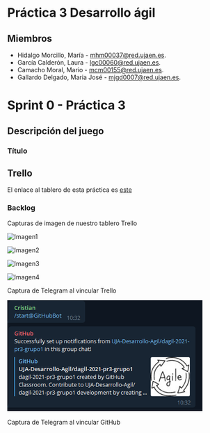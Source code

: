 
# Práctica 3 Desarrollo ágil

## Miembros

* Hidalgo Morcillo, María - mhm00037@red.ujaen.es.
* García Calderón, Laura - lgc00060@red.ujaen.es.
* Camacho Moral, Mario - mcm00155@red.ujaen.es.
* Gallardo Delgado, Maria José - mjgd0007@red.ujaen.es.



# Sprint 0 - Práctica 3

## Descripción del juego

### Título



## Trello

El enlace al tablero de esta práctica es [este](https://trello.com/b/13yneYEx/grupo-3-pr%C3%A1ctica-3)

### Backlog

Capturas de imagen de nuestro tablero Trello

![Imagen1](./games/media/img/trello1.jpg)


![Imagen2](./games/media/img/trello2.jpg)


![Imagen3](./games/media/img/trello3.jpg)


![Imagen4](./games/media/img/trello4.jpg)

Captura de Telegram al vincular Trello

![Captura5](https://github.com/UJA-Desarrollo-Agil/dagil-2021-pr3-grupo1/blob/desarrollo/img/cap5.PNG)

Captura de Telegram al vincular GitHub
